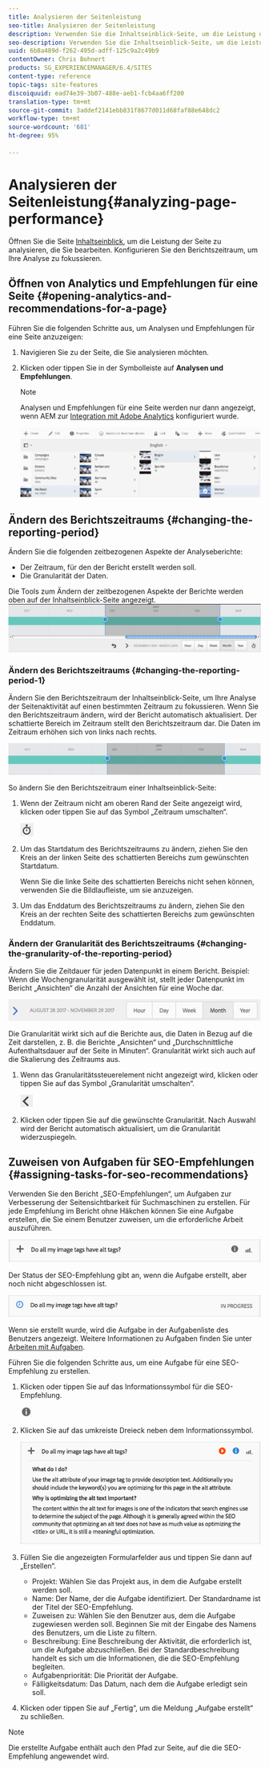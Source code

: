 ```yaml
---
title: Analysieren der Seitenleistung
seo-title: Analysieren der Seitenleistung
description: Verwenden Sie die Inhaltseinblick-Seite, um die Leistung der erstellten Seite zu analysieren.
seo-description: Verwenden Sie die Inhaltseinblick-Seite, um die Leistung der erstellten Seite zu analysieren.
uuid: 6b8a489d-f262-495d-adff-125c9a2c49b9
contentOwner: Chris Bohnert
products: SG_EXPERIENCEMANAGER/6.4/SITES
content-type: reference
topic-tags: site-features
discoiquuid: ead74e39-3b07-488e-aeb1-fcb4aa6ff200
translation-type: tm+mt
source-git-commit: 3addef2141ebb831f8677d011d68faf88e648dc2
workflow-type: tm+mt
source-wordcount: '681'
ht-degree: 95%

---
```



# Analysieren der Seitenleistung{#analyzing-page-performance}

Öffnen Sie die Seite [Inhaltseinblick](/help/sites-authoring/content-insights.md), um die Leistung der Seite zu analysieren, die Sie bearbeiten. Konfigurieren Sie den Berichtszeitraum, um Ihre Analyse zu fokussieren.

## Öffnen von Analytics und Empfehlungen für eine Seite {#opening-analytics-and-recommendations-for-a-page}

Führen Sie die folgenden Schritte aus, um Analysen und Empfehlungen für eine Seite anzuzeigen:

1. Navigieren Sie zu der Seite, die Sie analysieren möchten.
1. Klicken oder tippen Sie in der Symbolleiste auf **Analysen und Empfehlungen**.

   >[!NOTE]
   >
   >Analysen und Empfehlungen für eine Seite werden nur dann angezeigt, wenn AEM zur [Integration mit Adobe Analytics](/help/sites-administering/adobeanalytics-connect.md) konfiguriert wurde.

   ![screen_shot_2017-11-29at135651](assets/screen_shot_2017-11-29at135651.png)

## Ändern des Berichtszeitraums {#changing-the-reporting-period}

Ändern Sie die folgenden zeitbezogenen Aspekte der Analyseberichte:

* Der Zeitraum, für den der Bericht erstellt werden soll.
* Die Granularität der Daten.

Die Tools zum Ändern der zeitbezogenen Aspekte der Berichte werden oben auf der Inhaltseinblick-Seite angezeigt. ![chlimage_1-249](assets/chlimage_1-249.png)

### Ändern des Berichtszeitraums {#changing-the-reporting-period-1}

Ändern Sie den Berichtszeitraum der Inhaltseinblick-Seite, um Ihre Analyse der Seitenaktivität auf einen bestimmten Zeitraum zu fokussieren. Wenn Sie den Berichtszeitraum ändern, wird der Bericht automatisch aktualisiert. Der schattierte Bereich im Zeitraum stellt den Berichtszeitraum dar. Die Daten im Zeitraum erhöhen sich von links nach rechts.

![chlimage_1-250](assets/chlimage_1-250.png)

So ändern Sie den Berichtszeitraum einer Inhaltseinblick-Seite:

1. Wenn der Zeitraum nicht am oberen Rand der Seite angezeigt wird, klicken oder tippen Sie auf das Symbol „Zeitraum umschalten“.

   ![](do-not-localize/chlimage_1-22.png)

1. Um das Startdatum des Berichtszeitraums zu ändern, ziehen Sie den Kreis an der linken Seite des schattierten Bereichs zum gewünschten Startdatum.

   Wenn Sie die linke Seite des schattierten Bereichs nicht sehen können, verwenden Sie die Bildlaufleiste, um sie anzuzeigen.

1. Um das Enddatum des Berichtszeitraums zu ändern, ziehen Sie den Kreis an der rechten Seite des schattierten Bereichs zum gewünschten Enddatum.

### Ändern der Granularität des Berichtszeitraums {#changing-the-granularity-of-the-reporting-period}

Ändern Sie die Zeitdauer für jeden Datenpunkt in einem Bericht. Beispiel: Wenn die Wochengranularität ausgewählt ist, stellt jeder Datenpunkt im Bericht „Ansichten“ die Anzahl der Ansichten für eine Woche dar.

![screen_shot_2017-11-29at141001](assets/screen_shot_2017-11-29at141001.png)

Die Granularität wirkt sich auf die Berichte aus, die Daten in Bezug auf die Zeit darstellen, z. B. die Berichte „Ansichten“ und „Durchschnittliche Aufenthaltsdauer auf der Seite in Minuten“. Granularität wirkt sich auch auf die Skalierung des Zeitraums aus.

1. Wenn das Granularitätssteuerelement nicht angezeigt wird, klicken oder tippen Sie auf das Symbol „Granularität umschalten“.

   ![chlimage_1-251](assets/chlimage_1-251.png)

1. Klicken oder tippen Sie auf die gewünschte Granularität. Nach Auswahl wird der Bericht automatisch aktualisiert, um die Granularität widerzuspiegeln.

## Zuweisen von Aufgaben für SEO-Empfehlungen {#assigning-tasks-for-seo-recommendations}

Verwenden Sie den Bericht „SEO-Empfehlungen“, um Aufgaben zur Verbesserung der Seitensichtbarkeit für Suchmaschinen zu erstellen. Für jede Empfehlung im Bericht ohne Häkchen können Sie eine Aufgabe erstellen, die Sie einem Benutzer zuweisen, um die erforderliche Arbeit auszuführen.

![chlimage_1-252](assets/chlimage_1-252.png)

Der Status der SEO-Empfehlung gibt an, wenn die Aufgabe erstellt, aber noch nicht abgeschlossen ist.

![chlimage_1-253](assets/chlimage_1-253.png)

Wenn sie erstellt wurde, wird die Aufgabe in der Aufgabenliste des Benutzers angezeigt. Weitere Informationen zu Aufgaben finden Sie unter [Arbeiten mit Aufgaben](/help/sites-authoring/task-content.md).

Führen Sie die folgenden Schritte aus, um eine Aufgabe für eine SEO-Empfehlung zu erstellen.

1. Klicken oder tippen Sie auf das Informationssymbol für die SEO-Empfehlung.

   ![](do-not-localize/chlimage_1-23.png)

1. Klicken Sie auf das umkreiste Dreieck neben dem Informationssymbol.

   ![chlimage_1-254](assets/chlimage_1-254.png)

1. Füllen Sie die angezeigten Formularfelder aus und tippen Sie dann auf „Erstellen“.

   * Projekt: Wählen Sie das Projekt aus, in dem die Aufgabe erstellt werden soll.
   * Name: Der Name, der die Aufgabe identifiziert. Der Standardname ist der Titel der SEO-Empfehlung.
   * Zuweisen zu: Wählen Sie den Benutzer aus, dem die Aufgabe zugewiesen werden soll. Beginnen Sie mit der Eingabe des Namens des Benutzers, um die Liste zu filtern.
   * Beschreibung: Eine Beschreibung der Aktivität, die erforderlich ist, um die Aufgabe abzuschließen. Bei der Standardbeschreibung handelt es sich um die Informationen, die die SEO-Empfehlung begleiten.
   * Aufgabenpriorität: Die Priorität der Aufgabe.
   * Fälligkeitsdatum: Das Datum, nach dem die Aufgabe erledigt sein soll.

1. Klicken oder tippen Sie auf „Fertig“, um die Meldung „Aufgabe erstellt“ zu schließen.

>[!NOTE]
>
>Die erstellte Aufgabe enthält auch den Pfad zur Seite, auf die die SEO-Empfehlung angewendet wird.